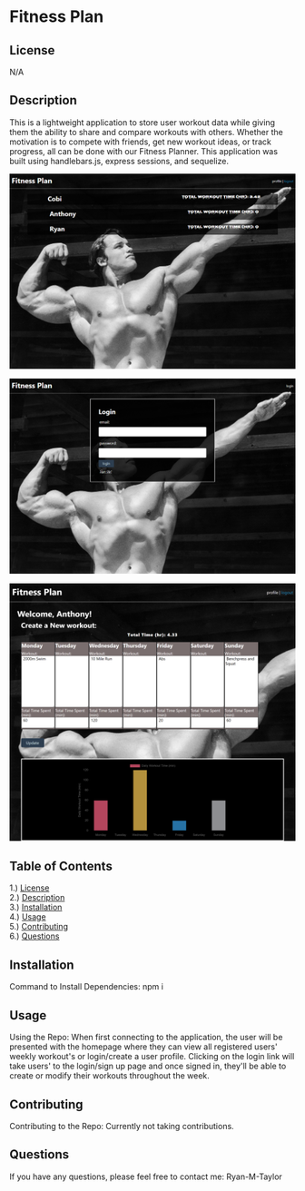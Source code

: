 # Fitness Plan

## <section id = "License">License</section>
N/A

## <section id = "Description">Description</section>
This is a lightweight application to store user workout data while giving them the ability to share and compare workouts with others. Whether the motivation is to compete with friends, get new workout ideas, or track progress, all can be done with our Fitness Planner. This application was built using handlebars.js, express sessions, and sequelize. 

![Homepage](./public/css/images/localhost_3001_.png)

![Login](./public/css/images/localhost_3001_login.png)

![Profile](./public/css/images/localhost_3001_profile.png)

## Table of Contents
1.) <a href = "#License">License</a><br>
2.) <a href = "#Description">Description</a><br>
3.) <a href = "#Installation">Installation</a> <br>
4.) <a href = "#Usage">Usage</a><br>
5.) <a href = "#Contributing">Contributing</a><br>
6.) <a href = "#Questions">Questions</a>

## <section id = "Installation">Installation</section>
Command to Install Dependencies: npm i

## <section id = "Usage">Usage</section>
Using the Repo: When first connecting to the application, the user will be presented with the homepage where they can view all registered users' weekly workout's or login/create a user profile. Clicking on the login link will take users' to the login/sign up page and once signed in, they'll be able to create or modify their workouts throughout the week.

## <section id = "Contributing">Contributing</section>
Contributing to the Repo: Currently not taking contributions.


## <section id = "Questions">Questions</section>
If you have any questions, please feel free to contact me: Ryan-M-Taylor <br><br>
